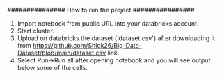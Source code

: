 ###############   How to run the project ################
1. Import notebook from public URL into your databricks account.
2. Start cluster.
3. Upload on databricks the dataset ('dataset.csv') after downloading it from https://github.com/Shlok26/Big-Data-Dataset/blob/main/dataset.csv link.
4. Select Run->Run all after opening notebook and you will see output below some of the cells.
